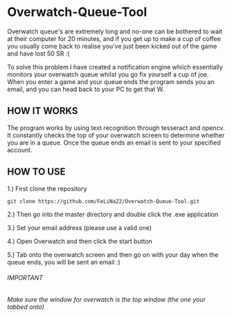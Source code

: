 # Overwatch-Queue-Tool

Overwatch queue's are extremely long and no-one can be bothered to wait at their computer for 20 minutes, and if you get up to make a cup of coffee you usually come back to realise you've just been kicked out of the game and have lost 50 SR :(

To solve this problem I have created a notification engine whiich essentially monitors your overwatch queue whilst you go fix yourself a cup of joe.
When you enter a game and your queue ends the program sends you an email, and you can head back to your PC to get that W. 

## HOW IT WORKS

The program works by using text recognition through tesseract and opencv.
It constantly checks the top of your overwatch screen to determine whether you are in a queue.
Once the queue ends an email is sent to your specified account.  

## HOW TO USE

1.) First clone the repository
        
    git clone https://github.com/FeLiNa22/Overwatch-Queue-Tool.git

2.) Then go into the master directory and double click the .exe application

3.) Set your email address (please use a valid one)

4.) Open Overwatch and then click the start button

5.) Tab onto the overwatch screen and then go on with your day
    when the queue ends,  you will be sent an email :)

###### IMPORTANT
  *Make sure the window for overwatch is the top window (the one your tabbed onto)*

